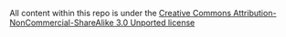 All content within this repo is under the [Creative Commons Attribution-NonCommercial-ShareAlike 3.0 Unported license](https://creativecommons.org/licenses/by-nc-sa/3.0/)
